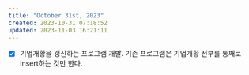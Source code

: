```yaml
---
title: "October 31st, 2023"
created: 2023-10-31 07:18:52
updated: 2023-11-03 16:21:11
---
```

  * [x] 기업개황을 갱신하는 프로그램 개발. 기존 프로그램은 기업개황 전부를 통째로 insert하는 것만 한다.